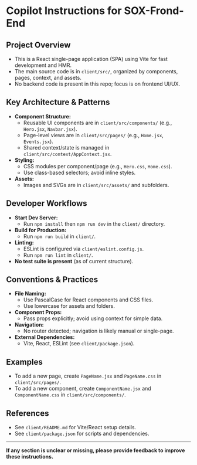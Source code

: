 # Copilot Instructions for SOX-Frond-End

## Project Overview
- This is a React single-page application (SPA) using Vite for fast development and HMR.
- The main source code is in `client/src/`, organized by components, pages, context, and assets.
- No backend code is present in this repo; focus is on frontend UI/UX.

## Key Architecture & Patterns
- **Component Structure:**
  - Reusable UI components are in `client/src/components/` (e.g., `Hero.jsx`, `Navbar.jsx`).
  - Page-level views are in `client/src/pages/` (e.g., `Home.jsx`, `Events.jsx`).
  - Shared context/state is managed in `client/src/context/AppContext.jsx`.
- **Styling:**
  - CSS modules per component/page (e.g., `Hero.css`, `Home.css`).
  - Use class-based selectors; avoid inline styles.
- **Assets:**
  - Images and SVGs are in `client/src/assets/` and subfolders.

## Developer Workflows
- **Start Dev Server:**
  - Run `npm install` then `npm run dev` in the `client/` directory.
- **Build for Production:**
  - Run `npm run build` in `client/`.
- **Linting:**
  - ESLint is configured via `client/eslint.config.js`.
  - Run `npm run lint` in `client/`.
- **No test suite is present** (as of current structure).

## Conventions & Practices
- **File Naming:**
  - Use PascalCase for React components and CSS files.
  - Use lowercase for assets and folders.
- **Component Props:**
  - Pass props explicitly; avoid using context for simple data.
- **Navigation:**
  - No router detected; navigation is likely manual or single-page.
- **External Dependencies:**
  - Vite, React, ESLint (see `client/package.json`).

## Examples
- To add a new page, create `PageName.jsx` and `PageName.css` in `client/src/pages/`.
- To add a new component, create `ComponentName.jsx` and `ComponentName.css` in `client/src/components/`.

## References
- See `client/README.md` for Vite/React setup details.
- See `client/package.json` for scripts and dependencies.

---

**If any section is unclear or missing, please provide feedback to improve these instructions.**
